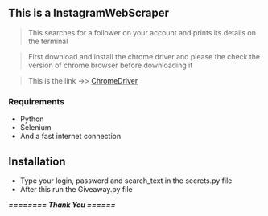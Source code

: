## This is a InstagramWebScraper

> This searches for a follower on your account and prints its details on the terminal

> First download and install the chrome driver and please the check the version of chrome browser before downloading it

> This is the link ->> [ChromeDriver](https://chromedriver.chromium.org/)

### Requirements

- Python
- Selenium
- And a fast internet connection

## Installation

- Type your login, password and search_text in the secrets.py file
- After this run the Giveaway.py file

**_======== Thank You ======_**
